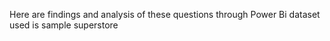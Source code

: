 Here are findings and analysis of these questions through Power Bi 
dataset used is sample superstore
